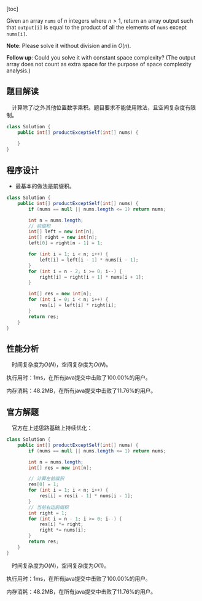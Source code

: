 [toc]

Given an array `nums` of $n$ integers where $n > 1$,  return an array output such that `output[i]` is equal to the product of all the elements of `nums` except `nums[i]`.



**Note**: Please solve it without division and in $O(n)$.

**Follow up**:
Could you solve it with constant space complexity? (The output array does not count as extra space for the purpose of space complexity analysis.)



## 题目解读

&emsp;计算除了$i$之外其他位置数字乘积。题目要求不能使用除法，且空间复杂度有限制。

```java
class Solution {
    public int[] productExceptSelf(int[] nums) {
        
    }
}
```

## 程序设计

* 最基本的做法是前缀积。

```java
class Solution {
    public int[] productExceptSelf(int[] nums) {
        if (nums == null || nums.length <= 1) return nums;

        int n = nums.length;
        // 前缀积
        int[] left = new int[n];
        int[] right = new int[n];
        left[0] = right[n - 1] = 1;

        for (int i = 1; i < n; i++) {
            left[i] = left[i - 1] * nums[i - 1];
        }
        for (int i = n - 2; i >= 0; i--) {
            right[i] = right[i + 1] * nums[i + 1];
        }

        int[] res = new int[n];
        for (int i = 0; i < n; i++) {
            res[i] = left[i] * right[i];
        }
        return res;
    }
}
```

## 性能分析

&emsp;时间复杂度为$O(N)$，空间复杂度为$O(N)$。

执行用时：1ms，在所有java提交中击败了100.00%的用户。

内存消耗：48.2MB，在所有java提交中击败了11.76%的用户。

## 官方解题

&emsp;官方在上述思路基础上持续优化：

```java
class Solution {
    public int[] productExceptSelf(int[] nums) {
        if (nums == null || nums.length <= 1) return nums;

        int n = nums.length;
        int[] res = new int[n];

        // 计算左前缀积
        res[0] = 1;
        for (int i = 1; i < n; i++) {
            res[i] = res[i - 1] * nums[i - 1];
        }
        // 当前右边前缀积
        int right = 1;
        for (int i = n - 1; i >= 0; i--) {
            res[i] *= right;
            right *= nums[i];
        }
        return res;
    }
}
```

&emsp;时间复杂度为$O(N)$，空间复杂度为$O(1)$。

执行用时：1ms，在所有java提交中击败了100.00%的用户。

内存消耗：48.2MB，在所有java提交中击败了11.76%的用户。